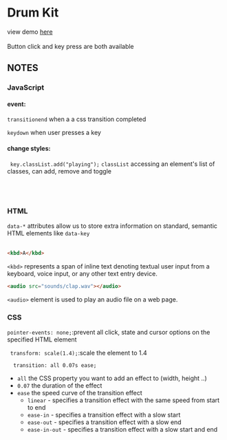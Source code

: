 # Drum Kit
view demo [here](https://zzkzzzz.github.io/JavaScript30-Challenge/01%20-%20Drum%20Kit/index.html)<br/><br/>
Button click and key press are both available

## NOTES

### JavaScript
#### event: 

```transitionend``` 
when a a css transition completed

```keydown``` 
 when user presses a key     
        
#### change styles: 
``` key.classList.add("playing");```
```classList``` accessing an element's list of classes, can add, remove and toggle
<br/><br/>
<br/><br/>
### HTML
 
```data-*``` attributes allow us to store extra information on standard, semantic HTML elements
like ```data-key```
<br/><br/>

```html
<kbd>A</kbd>
```
 ```<kbd>``` represents a span of inline text denoting textual user input from a keyboard, voice input, or any other text entry device.

```html
<audio src="sounds/clap.wav"></audio>
```

```<audio>``` element is used to play an audio file on a web page.


### CSS
```pointer-events: none;```:prevent all click, state and cursor options on the specified HTML element

``` transform: scale(1.4);```:scale the element to 1.4



```  transition: all 0.07s ease;```

- ```all``` the CSS property you want to add an effect to (width, height ..)
- ```0.07``` the duration of the effect
- ```ease``` the speed curve of the transition effect
  - ```linear``` - specifies a transition effect with the same speed from start to end 
  - ```ease-in``` - specifies a transition effect with a slow start
  - ```ease-out``` - specifies a transition effect with a slow end
  - ```ease-in-out``` - specifies a transition effect with a slow start and end
